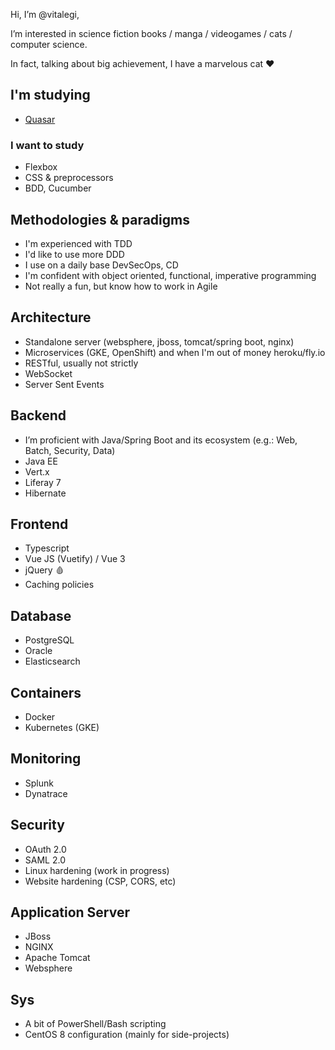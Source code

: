 Hi, I’m @vitalegi,

I’m interested in science fiction books / manga / videogames / cats / computer science.

In fact, talking about big achievement, I have a marvelous cat :heart:

## I'm studying

- [Quasar](https://quasar.dev/)


### I want to study

- Flexbox
- CSS & preprocessors
- BDD, Cucumber

## Methodologies & paradigms

- I'm experienced with TDD
- I'd like to use more DDD
- I use on a daily base DevSecOps, CD
- I'm confident with object oriented, functional, imperative programming
- Not really a fun, but know how to work in Agile

## Architecture

- Standalone server (websphere, jboss, tomcat/spring boot, nginx)
- Microservices (GKE, OpenShift) and when I'm out of money heroku/fly.io
- RESTful, usually not strictly
- WebSocket
- Server Sent Events

## Backend

- I’m proficient with Java/Spring Boot and its ecosystem (e.g.: Web, Batch, Security, Data)
- Java EE
- Vert.x
- Liferay 7
- Hibernate

## Frontend

- Typescript
- Vue JS (Vuetify) / Vue 3
- jQuery :drop_of_blood:
- Caching policies

## Database

- PostgreSQL
- Oracle
- Elasticsearch

## Containers

- Docker
- Kubernetes (GKE)

## Monitoring

- Splunk
- Dynatrace

## Security

- OAuth 2.0
- SAML 2.0
- Linux hardening (work in progress)
- Website hardening (CSP, CORS, etc)

## Application Server

- JBoss
- NGINX
- Apache Tomcat
- Websphere

## Sys

- A bit of PowerShell/Bash scripting
- CentOS 8 configuration (mainly for side-projects)
